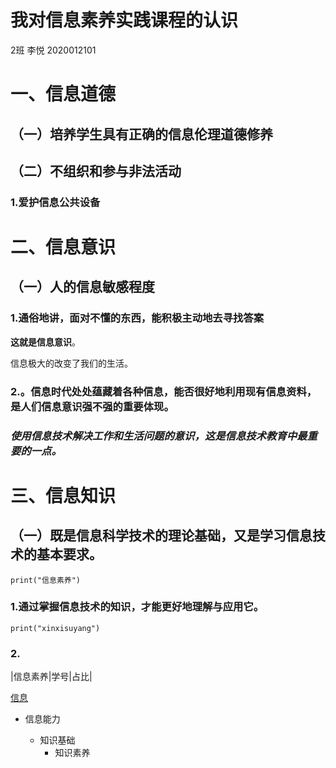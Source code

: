 # 我对信息素养实践课程的认识

2班 李悦 2020012101

# 一、**信息道德**

## （一）培养学生具有正确的信息伦理道德修养

## （二）不组织和参与非法活动

### 1.爱护信息公共设备

# 二、信息意识

## （一）人的信息敏感程度

### 1.通俗地讲，面对不懂的东西，能积极主动地去寻找答案 

**这就是信息意识**。

信息极大的改变了我们的生活。

### 2.。信息时代处处蕴藏着各种信息，能否很好地利用现有信息资料，是人们信息意识强不强的重要体现。

### *使用信息技术解决工作和生活问题的意识，这是信息技术教育中最重要的一点。*

# 三、信息知识

## （一）既是信息科学技术的理论基础，又是学习信息技术的基本要求。  

```
print("信息素养")
```

### 1.通过掌握信息技术的知识，才能更好地理解与应用它。

`print("xinxisuyang")`

### 2.

|信息素养|学号|占比|


[信息](http://yingxin.hebtu.edu.cn/index.html)

- 信息能力

  + 知识基础
    * 知识素养

  













